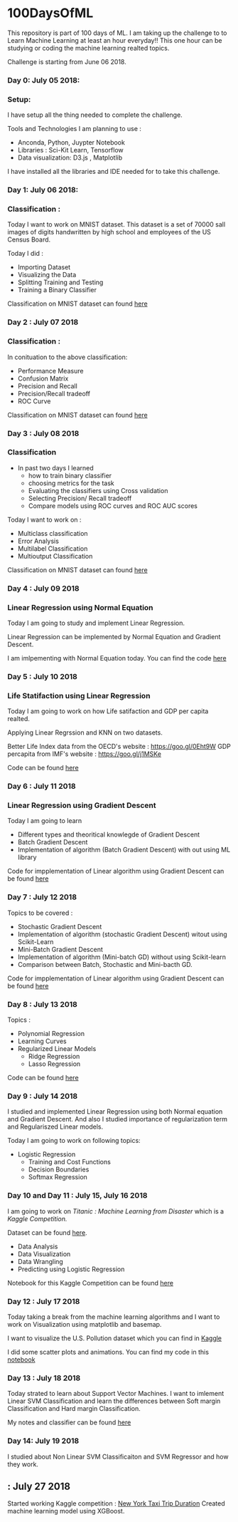 # 100DaysOfML
This repository is part of 100 days of ML. I am taking up the challenge to to Learn Machine Learning at least an hour everyday!!
This one hour can be studying or coding the machine learning realted topics.

Challenge is starting from June 06 2018.

### Day 0: July 05 2018: 

### Setup:
I have setup all the thing needed to complete the challenge. 

Tools and Technologies I am planning to use : 

* Anconda, Python, Juypter Notebook
* Libraries : Sci-Kit Learn, Tensorflow
* Data visualization: D3.js , Matplotlib

I have installed all the libraries and IDE needed for to take this challenge.


### Day 1: July 06 2018: 

### Classification :
 Today I want to work on MNIST dataset. This dataset is a set of 70000 sall images of digits handwritten by high school and employees of the US Census Board. 

Today I did :
* Importing Dataset
* Visualizing the Data
* Splitting Training and Testing 
* Training a Binary Classifier

Classification on MNIST dataset can found [here](https://github.com/rohith28/Classification)

### Day 2 : July 07 2018

### Classification :
In conituation to the above classification:

* Performance Measure 
* Confusion Matrix
* Precision and Recall
* Precision/Recall tradeoff
* ROC Curve


Classification on MNIST dataset can found [here](https://github.com/rohith28/Classification)

### Day 3 : July 08 2018
### Classification

* In past two days I learned 
  * how to train binary classifier
  * choosing metrics for the task
  * Evaluating the classifiers using Cross validation
  * Selecting Precision/ Recall tradeoff
  * Compare models using ROC curves and ROC AUC scores

Today I want to work on :
* Multiclass classification
* Error Analysis
* Multilabel Classification
* Multioutput Classification

Classification on MNIST dataset can found [here](https://github.com/rohith28/Classification)


### Day 4 : July 09 2018
### Linear Regression using Normal Equation


Today I am going to study and implement Linear Regression.

Linear Regression can be implemented by Normal Equation and Gradient Descent.

I am imlpementing with Normal Equation today. You can find the code [here](https://github.com/rohith28/Training-Models/blob/master/Linear%20Regression.ipynb)


### Day 5 : July 10 2018
### Life Statifaction using Linear Regression

Today I am going to work on how Life satifaction and GDP per capita realted.

Applying Linear Regrssion and KNN on two datasets.

Better Life Index data from the OECD's website : https://goo.gl/0Eht9W
GDP percapita from IMF's website : https://goo.gl/j1MSKe

Code can be found [here](https://github.com/rohith28/Training-Models/blob/master/Life_Statisfaction/Life%20Satisfaction.ipynb)


### Day 6 : July 11 2018
### Linear Regression using Gradient Descent

Today I am going to learn
* Different types and theoritical knowlegde of Gradient Descent
* Batch Gradient Descent 
* Implementation of algorithm (Batch Gradient Descent) with out using ML library

Code for impplementation of Linear algorithm using Gradient Descent can be found [here](https://github.com/rohith28/Training-Models/blob/master/Gradient%20Descent.ipynb)


### Day 7 : July 12 2018

Topics to be covered  :
* Stochastic Gradient Descent
* Implementation of algorithm (stochastic Gradient Descent) witout using Scikit-Learn
* Mini-Batch Gradient Descent
* Implementation of algorithm (Mini-batch GD) without using Scikit-learn
* Comparison between Batch, Stochastic and Mini-bacth GD.

Code for impplementation of Linear algorithm using Gradient Descent can be found [here](https://github.com/rohith28/Training-Models/blob/master/Gradient%20Descent.ipynb)


### Day 8 : July 13 2018

Topics :

* Polynomial Regression
* Learning Curves
* Regularized Linear Models
     * Ridge Regression
     * Lasso Regression
     
Code can be found [here](https://github.com/rohith28/Training-Models/blob/master/Polynomial%20Regression.ipynb)

### Day 9 : July 14 2018

I studied and implemented Linear Regression using both Normal equation and Gradient Descent. And also I studied importance of regularization term and Regulariszed Linear models. 

Today I am going to work on following topics:

* Logistic Regression
    * Training and Cost Functions
    * Decision Boundaries
    * Softmax Regression

### Day 10 and Day 11 : July 15, July 16 2018

I am going to work on _Titanic : Machine Learning from Disaster_ which is a _Kaggle Competition._

Dataset can be found [here](https://www.kaggle.com/c/titanic/data).

* Data Analysis
* Data Visualization
* Data Wrangling
* Predicting using Logistic Regression

Notebook for this Kaggle Competition can be found [here](https://github.com/rohith28/Titanic_Kaggle)

### Day 12 : July 17 2018

Today taking a break from the machine learning algorithms and I want to work on Visualization using matplotlib and basemap.

I want to visualize the U.S. Pollution dataset which you can find in [Kaggle](https://www.kaggle.com/sogun3/uspollution)

I did some scatter plots and animations. You can find my code in this [notebook](https://github.com/rohith28/Visualization_US_Pollution_dataset/blob/master/visualization.ipynb)

### Day 13 : July 18 2018

Today strated to learn about Support Vector Machines. I want to imlement Linear SVM Classification and learn the differences between Soft margin Classification and Hard margin Classification.

My notes and classifier can be found [here](https://github.com/rohith28/Training-Models/blob/master/SupportVectorMachines.ipynb)

### Day 14: July 19 2018

I studied about Non Linear SVM Classificaiton and SVM Regressor and how they work.

##   : July 27 2018

Started working Kaggle competition : [New York Taxi Trip Duration](https://www.kaggle.com/c/nyc-taxi-trip-duration)
Created machine learning model using XGBoost.
